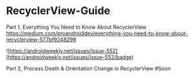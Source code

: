 # RecyclerView-Guide

Part 1, Everything You Need to Know About RecyclerView
https://medium.com/proandroiddev/everything-you-need-to-know-about-recyclerview-577bf9248298

![https://androidweekly.net/issues/issue-552](https://androidweekly.net/issues/issue-552/badge)

Part 2, Process Death & Orientation Change in RecyclerView
#Soon
